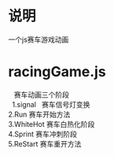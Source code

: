 # 说明
一个js赛车游戏动画
  # racingGame.js
    赛车动画三个阶段 <br>
    1.signal   赛车信号灯变换 <br>
    2.Run      赛车开始方法<br>
    3.WhiteHot 赛车白热化阶段<br>
    4.Sprint   赛车冲刺阶段<br>
    5.ReStart  赛车重开方法<br>

